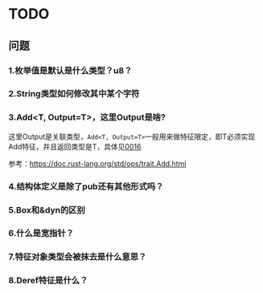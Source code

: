 # TODO

## 问题

### 1.枚举值是默认是什么类型？u8？
### 2.String类型如何修改其中某个字符
### 3.Add<T, Output=T>，这里Output是啥?
这里Output是关联类型，`Add<T, Output=T>`一般用来做特征限定，即T必须实现Add特征，并且返回类型是T，具体见[0016](./0016-特征.md)

参考：https://doc.rust-lang.org/std/ops/trait.Add.html

### 4.结构体定义是除了pub还有其他形式吗？
### 5.Box<dyn>和&dyn的区别
### 6.什么是宽指针？
### 7.特征对象类型会被抹去是什么意思？
### 8.Deref特征是什么？
